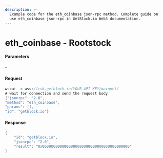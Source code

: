 ```yaml
---
description: >-
  Example code for the eth_coinbase json-rpc method. Сomplete guide on how to
  use eth_coinbase json-rpc in GetBlock.io Web3 documentation.
---
```


# eth\_coinbase - Rootstock

#### Parameters

\-

#### Request

```java
wscat -c wss://rsk.getblock.io/YOUR-API-KEY/mainnet/ 
# wait for connection and send the request body 
{"jsonrpc": "2.0",
"method": "eth_coinbase",
"params": [],
"id": "getblock.io"}
```

#### Response

```java
{
    "id": "getblock.io",
    "jsonrpc": "2.0",
    "result": "0x0000000000000000000000000000000000000000"
}
```
